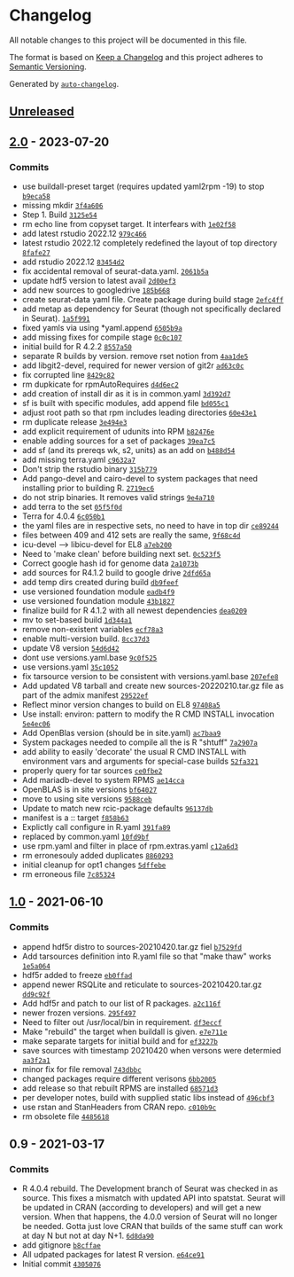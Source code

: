<!-- auto-changelog-above -->
# Changelog

All notable changes to this project will be documented in this file.

The format is based on [Keep a Changelog](https://keepachangelog.com/en/1.0.0/)
and this project adheres to [Semantic Versioning](https://semver.org/spec/v2.0.0.html).

Generated by [`auto-changelog`](https://github.com/CookPete/auto-changelog).

## [Unreleased](https://github.com/RCIC-UCI-Public/R4-admix/compare/2.0...HEAD)

## [2.0](https://github.com/RCIC-UCI-Public/R4-admix/compare/1.0...2.0) - 2023-07-20

### Commits

- use buildall-preset target (requires updated yaml2rpm -19) to stop [`b9eca58`](https://github.com/RCIC-UCI-Public/R4-admix/commit/b9eca5829dfc9aa8de184d8d2166fc911524a1cb)
- missing mkdir [`3f4a606`](https://github.com/RCIC-UCI-Public/R4-admix/commit/3f4a606958856d939669153e49451a29b68c7779)
- Step 1. Build [`3125e54`](https://github.com/RCIC-UCI-Public/R4-admix/commit/3125e54af83cda5d3989948ad35393f8d53d9065)
- rm echo line from copyset target. It interfears with [`1e02f58`](https://github.com/RCIC-UCI-Public/R4-admix/commit/1e02f587cce4888bc2e100d76c762e251c008c1d)
- add latest rstudio 2022.12 [`979c466`](https://github.com/RCIC-UCI-Public/R4-admix/commit/979c466aa95f40611376874c1441d58fe08140d0)
- latest rstudio 2022.12 completely redefined the layout of top directory [`8fafe27`](https://github.com/RCIC-UCI-Public/R4-admix/commit/8fafe277f358d0088faa6c51456ca62132f360d3)
- add rstudio 2022.12 [`83454d2`](https://github.com/RCIC-UCI-Public/R4-admix/commit/83454d24ea0a32790bc1502686a4854b9831a84f)
- fix accidental removal of seurat-data.yaml. [`2061b5a`](https://github.com/RCIC-UCI-Public/R4-admix/commit/2061b5ad891750782d304052499bc999ac98ebcf)
- update hdf5 version to latest avail [`2d00ef3`](https://github.com/RCIC-UCI-Public/R4-admix/commit/2d00ef3ec654c8865741945b61ec498d66f2315b)
- add new sources to googledrive [`185b668`](https://github.com/RCIC-UCI-Public/R4-admix/commit/185b66829cb97003a53e0c80f5f6589338cf62e1)
- create seurat-data yaml file. Create package during build stage [`2efc4ff`](https://github.com/RCIC-UCI-Public/R4-admix/commit/2efc4ff843f0f9713a10977eb195c35a3232ecbc)
- add metap as dependency for Seurat (though not specifically declared in Seurat). [`1a5f991`](https://github.com/RCIC-UCI-Public/R4-admix/commit/1a5f991df33ed5eea8cef73b6dffcf1f44fa03b7)
- fixed yamls via using *yaml.append [`6505b9a`](https://github.com/RCIC-UCI-Public/R4-admix/commit/6505b9afab3d6dd9f543e67e2b8cbf2a9f1d5090)
- add missing fixes for compile stage [`0c0c107`](https://github.com/RCIC-UCI-Public/R4-admix/commit/0c0c107989fb5d405d812bcafbabc8c3b246e7f3)
- initial build for R 4.2.2 [`8557a50`](https://github.com/RCIC-UCI-Public/R4-admix/commit/8557a50044a6331021e6a36250d432ac272b7878)
- separate R builds by version. remove rset notion from [`4aa1de5`](https://github.com/RCIC-UCI-Public/R4-admix/commit/4aa1de5e72c70e0764fdde6e87b33385ecfd1482)
- add libgit2-devel, required for newer version of git2r [`ad63c0c`](https://github.com/RCIC-UCI-Public/R4-admix/commit/ad63c0c5a91965149494359b4685fd864baec60b)
- fix corrupted line [`8429c82`](https://github.com/RCIC-UCI-Public/R4-admix/commit/8429c824df5645b45062c4de44f9035233d774ec)
- rm dupkicate for rpmAutoRequires [`d4d6ec2`](https://github.com/RCIC-UCI-Public/R4-admix/commit/d4d6ec20face6a0d5bad7e4b80ad87aedf7ee669)
- add creation of install dir as it is in common.yaml [`3d392d7`](https://github.com/RCIC-UCI-Public/R4-admix/commit/3d392d794528e82a1631e93533d0ea248a2b9362)
- sf is built with specific modules, add append file [`bd055c1`](https://github.com/RCIC-UCI-Public/R4-admix/commit/bd055c160eedaaf8fbb9519b2692ee241a0ec561)
- adjust root path so that rpm includes leading directories [`60e43e1`](https://github.com/RCIC-UCI-Public/R4-admix/commit/60e43e14db08e418bead013aeafd469c1c70fce6)
- rm duplicate release [`3e494e3`](https://github.com/RCIC-UCI-Public/R4-admix/commit/3e494e3164ace91d6ffa3488ccb295a4b632019c)
- add explicit requirement of udunits into RPM [`b82476e`](https://github.com/RCIC-UCI-Public/R4-admix/commit/b82476ed41950cae2a931deeba7eb3eeb01c6246)
- enable adding sources for a set of packages [`39ea7c5`](https://github.com/RCIC-UCI-Public/R4-admix/commit/39ea7c51656ba0ff7dcf2f069e9ef75ce604014b)
- add sf (and its prereqs wk, s2, units) as an add on [`b488d54`](https://github.com/RCIC-UCI-Public/R4-admix/commit/b488d547d6ef5e07033c1391149e9572785cd549)
- add missing terra.yaml [`c9632a7`](https://github.com/RCIC-UCI-Public/R4-admix/commit/c9632a7f5bad229fbafce5cadbe1c87af1f2e7c0)
- Don't strip the rstudio binary [`315b779`](https://github.com/RCIC-UCI-Public/R4-admix/commit/315b779876baa3093c0fa09ba13daa1d4889f251)
- Add pango-devel and cairo-devel to system packages that need installing prior to building R. [`2719ec6`](https://github.com/RCIC-UCI-Public/R4-admix/commit/2719ec69a2fce6d7126947b2dc775eb7712550f5)
- do not strip binaries. It removes valid strings [`9e4a710`](https://github.com/RCIC-UCI-Public/R4-admix/commit/9e4a7105513427fbf747c02f4a8b802c8e0ba05e)
- add terra to the set [`05f5f0d`](https://github.com/RCIC-UCI-Public/R4-admix/commit/05f5f0daebfd583507330f2c6601c1944ed914d9)
- Terra for 4.0.4 [`6c050b1`](https://github.com/RCIC-UCI-Public/R4-admix/commit/6c050b1c1c9e9946bfb17e71984ea9d2e50015ae)
- the yaml files are in respective sets, no need to have in top dir [`ce89244`](https://github.com/RCIC-UCI-Public/R4-admix/commit/ce89244b7411d5d834b6da9eb00355051d82a433)
- files between 409 and 412 sets are really the same, [`9f68c4d`](https://github.com/RCIC-UCI-Public/R4-admix/commit/9f68c4d4aebf05d19458b843aeebf3b3a4aaebeb)
- icu-devel --&gt; libicu-devel for EL8 [`a7eb200`](https://github.com/RCIC-UCI-Public/R4-admix/commit/a7eb2000ae18817bfa8364e9bbe01fef45433dfc)
- Need to 'make clean' before building next set. [`0c523f5`](https://github.com/RCIC-UCI-Public/R4-admix/commit/0c523f5dd54f36e6dc6afe7e1febcb5fc91343ce)
- Correct google hash id for genome data [`2a1073b`](https://github.com/RCIC-UCI-Public/R4-admix/commit/2a1073bee3d62cf224805d2fa88dd8ee6c430a1f)
- add sources for R4.1.2 build to google drive [`2dfd65a`](https://github.com/RCIC-UCI-Public/R4-admix/commit/2dfd65a50d5e908a3a18adffc8fed0e443d743e3)
- add temp dirs created during build [`db9feef`](https://github.com/RCIC-UCI-Public/R4-admix/commit/db9feef6c327c17035ba4391b89cacfc6680e61b)
- use versioned foundation module [`eadb4f9`](https://github.com/RCIC-UCI-Public/R4-admix/commit/eadb4f9edffe5f89a26e98b00470d49d2fea6628)
- use versioned foundation module [`43b1827`](https://github.com/RCIC-UCI-Public/R4-admix/commit/43b1827aba59142c0caa2cc8663d4923db51d062)
- finalize build for R 4.1.2 with all newest dependencies [`dea0209`](https://github.com/RCIC-UCI-Public/R4-admix/commit/dea0209c3a856fd1a6e4b8cc7a191e006dab4fe6)
- mv to set-based build [`1d344a1`](https://github.com/RCIC-UCI-Public/R4-admix/commit/1d344a18ac4c837afd67567227cffae957b3729c)
- remove non-existent variables [`ecf78a3`](https://github.com/RCIC-UCI-Public/R4-admix/commit/ecf78a39d264f33c6fed903021b335d6ecb8c61f)
- enable multi-version  build. [`8cc37d3`](https://github.com/RCIC-UCI-Public/R4-admix/commit/8cc37d3cf502db017a3e5fc037880c5a4320bdf4)
- update V8 version [`54d6d42`](https://github.com/RCIC-UCI-Public/R4-admix/commit/54d6d425fa0a74e76ffb80091256f534f431e577)
- dont use versions.yaml.base [`9c0f525`](https://github.com/RCIC-UCI-Public/R4-admix/commit/9c0f5258e2f4703ab0f534e34aa8161b1b536b52)
- use versions.yaml [`35c1052`](https://github.com/RCIC-UCI-Public/R4-admix/commit/35c1052d5a317cae69b3e48b8a168c1ef657e1a2)
- fix tarsource version to be consistent with versions.yaml.base [`207efe8`](https://github.com/RCIC-UCI-Public/R4-admix/commit/207efe8a370bfde1160bee756aa64dbf6a0dbc7e)
- Add updated V8 tarball and create new sources-20220210.tar.gz file as part of the admix manifest [`29522ef`](https://github.com/RCIC-UCI-Public/R4-admix/commit/29522ef04742c3cec9606b9f6ec6c91afdbedea1)
- Reflect minor version changes to build on EL8 [`97408a5`](https://github.com/RCIC-UCI-Public/R4-admix/commit/97408a5e1d39aab311dd8ac4d251758263b89509)
- Use install: environ: pattern to modify the R CMD INSTALL invocation [`5e4ec06`](https://github.com/RCIC-UCI-Public/R4-admix/commit/5e4ec06e39205da20a4b4618770a0b10bb8ebf82)
- Add OpenBlas version (should be in site.yaml) [`ac7baa9`](https://github.com/RCIC-UCI-Public/R4-admix/commit/ac7baa9c84a682d8c89477d3064ca6e772ea44d4)
- System packages needed to compile all the is R "shtuff" [`7a2907a`](https://github.com/RCIC-UCI-Public/R4-admix/commit/7a2907a219fe039d059afbf4379111fb905088c6)
- add ability to easily 'decorate' the usual R CMD INSTALL with environment vars and arguments for special-case builds [`52fa321`](https://github.com/RCIC-UCI-Public/R4-admix/commit/52fa3213e7c7a0af69dc8b6b8d7579cb46ce5e9d)
- properly query for tar sources [`ce0fbe2`](https://github.com/RCIC-UCI-Public/R4-admix/commit/ce0fbe2e831c4a78aa06d3d1abcb19cb472fd9c5)
- Add mariadb-devel to system RPMS [`ae14cca`](https://github.com/RCIC-UCI-Public/R4-admix/commit/ae14cca2803b120d5e5d9a331bb64bc00cee268c)
- OpenBLAS is in site versions [`bf64027`](https://github.com/RCIC-UCI-Public/R4-admix/commit/bf64027f42e028156868cdfb3cc02625385acaff)
- move to using site versions [`9588ceb`](https://github.com/RCIC-UCI-Public/R4-admix/commit/9588ceb3b1dcee4cb32072478c79b439ce130944)
- Update to match new rcic-package defaults [`96137db`](https://github.com/RCIC-UCI-Public/R4-admix/commit/96137dbc7b8308a4b54768c07fa383bb1faaa88a)
- manifest is a :: target [`f858b63`](https://github.com/RCIC-UCI-Public/R4-admix/commit/f858b63a1ec740e9820311e02c6f852d99879d20)
- Explictly call configure in R.yaml [`391fa89`](https://github.com/RCIC-UCI-Public/R4-admix/commit/391fa89e1480d33b45018b05218ee8bf86997404)
- replaced by common.yaml [`10fd9bf`](https://github.com/RCIC-UCI-Public/R4-admix/commit/10fd9bfbbdb444546922dbd5a08914bddaa15802)
- use rpm.yaml and filter in place of rpm.extras.yaml [`c12a6d3`](https://github.com/RCIC-UCI-Public/R4-admix/commit/c12a6d3b3d5d00c06948380d1d239fbe42845321)
- rm erronesouly added duplicates [`8860293`](https://github.com/RCIC-UCI-Public/R4-admix/commit/8860293c13583c62c66faf2285af765f0127640e)
- initial cleanup for opt1 changes [`5dffebe`](https://github.com/RCIC-UCI-Public/R4-admix/commit/5dffebe4a03869ea2d86ca6e642584e0e098de9b)
- rm erroneous file [`7c85324`](https://github.com/RCIC-UCI-Public/R4-admix/commit/7c853240e701eeec3569d9a7f1c2d233fd16bc3c)

## [1.0](https://github.com/RCIC-UCI-Public/R4-admix/compare/0.9...1.0) - 2021-06-10

### Commits

- append hdf5r distro to sources-20210420.tar.gz fiel [`b7529fd`](https://github.com/RCIC-UCI-Public/R4-admix/commit/b7529fd034c00bf52b2776267c32502e326805be)
- Add tarsources definition into R.yaml file so that "make thaw" works [`1e5a064`](https://github.com/RCIC-UCI-Public/R4-admix/commit/1e5a0641e309c649a5d5c4881a7bb885fc8128a2)
- hdf5r added to freeze [`eb0ffad`](https://github.com/RCIC-UCI-Public/R4-admix/commit/eb0ffad0f1ace6965356d8cf2c44308ea789a58f)
- append newer RSQLite and reticulate to sources-20210420.tar.gz [`dd9c92f`](https://github.com/RCIC-UCI-Public/R4-admix/commit/dd9c92f0b7792ae299b155f686b0138b169e6772)
- Add hdf5r and patch to our list of R packages. [`a2c116f`](https://github.com/RCIC-UCI-Public/R4-admix/commit/a2c116f0cc1b537689a0076cd34b4a1689ae4a99)
- newer frozen versions. [`295f497`](https://github.com/RCIC-UCI-Public/R4-admix/commit/295f4973e8732d6de4f6a0ae5fb7da030978d598)
- Need to filter out /usr/local/bin in requirement. [`df3eccf`](https://github.com/RCIC-UCI-Public/R4-admix/commit/df3eccf7a0c592c64b7b8872dd641d0eb00848e7)
- Make "rebuild" the target when buildall is given. [`e7e711e`](https://github.com/RCIC-UCI-Public/R4-admix/commit/e7e711e4b23759b804fcc70acab80cf5d9d13542)
- make separate targets for iniitial build and for [`ef3227b`](https://github.com/RCIC-UCI-Public/R4-admix/commit/ef3227b8b1ee6868e496564b7f4a773bb6494ee8)
- save sources with timestamp 20210420 when versons were determied [`aa3f2a1`](https://github.com/RCIC-UCI-Public/R4-admix/commit/aa3f2a19966699b7b42653230da555c6c62d94d8)
- minor fix for file removal [`743dbbc`](https://github.com/RCIC-UCI-Public/R4-admix/commit/743dbbcb3178aab1ae15cf925f02958500ae42d8)
- changed packages require different verisons [`6bb2005`](https://github.com/RCIC-UCI-Public/R4-admix/commit/6bb200521be6e7898e11e85bf167e4eb75a75dcd)
- add release so that rebuilt RPMS are installed [`68571d3`](https://github.com/RCIC-UCI-Public/R4-admix/commit/68571d311f7a91309336896250a42017f2c54133)
- per developer notes, build with supplied static libs instead of [`496cbf3`](https://github.com/RCIC-UCI-Public/R4-admix/commit/496cbf3aa225cec65b0b0004ae288ef15f14bba1)
- use rstan and StanHeaders from CRAN repo. [`c010b9c`](https://github.com/RCIC-UCI-Public/R4-admix/commit/c010b9ccb38876813a8a08a15774dfa92c49a020)
- rm obsolete file [`4485618`](https://github.com/RCIC-UCI-Public/R4-admix/commit/44856183f334149c8238bdb7a81df7dc0db19d3c)

## 0.9 - 2021-03-17

### Commits

- R 4.0.4 rebuild. The Development branch of Seurat was checked in as source. This fixes a mismatch with updated API into spatstat.  Seurat will be updated in CRAN (according to developers) and will get a new version. When that happens, the 4.0.0 version of Seurat will no longer be needed.   Gotta just love CRAN that builds of the same stuff can work at day N but not at day N+1. [`6d8da90`](https://github.com/RCIC-UCI-Public/R4-admix/commit/6d8da9073f49269bc110a5c306d20f1e62441d2e)
- add gitignore [`b8cffae`](https://github.com/RCIC-UCI-Public/R4-admix/commit/b8cffaeef04e25cca928d1b64c335082805f42dd)
- All udpated packages for latest R version. [`e64ce91`](https://github.com/RCIC-UCI-Public/R4-admix/commit/e64ce91ade9229779508d655433153b58ca1eff4)
- Initial commit [`4305076`](https://github.com/RCIC-UCI-Public/R4-admix/commit/4305076239152c7b8589a7f68e06b8c255dd41c6)
